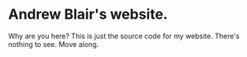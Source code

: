 # Andrew Blair's website.

Why are you here? This is just the source code for my website. There's nothing to see. Move along.
